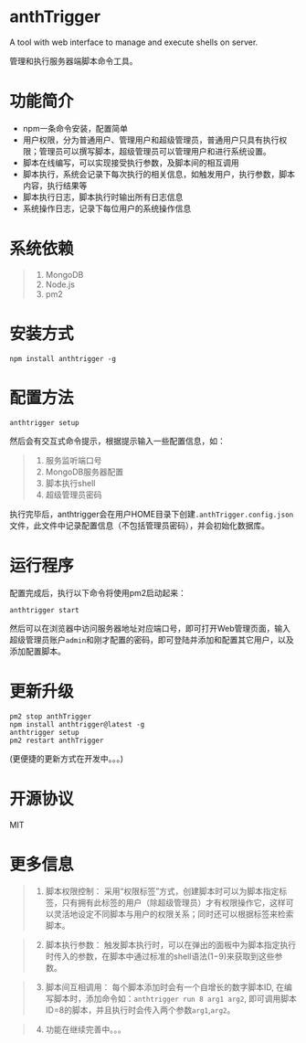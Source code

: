 anthTrigger
===

A tool with web interface to manage and execute shells on server.

管理和执行服务器端脚本命令工具。

# 功能简介

* npm一条命令安装，配置简单
* 用户权限，分为普通用户、管理用户和超级管理员，普通用户只具有执行权限；管理员可以撰写脚本，超级管理员可以管理用户和进行系统设置。
* 脚本在线编写，可以实现接受执行参数，及脚本间的相互调用
* 脚本执行，系统会记录下每次执行的相关信息，如触发用户，执行参数，脚本内容，执行结果等
* 脚本执行日志，脚本执行时输出所有日志信息
* 系统操作日志，记录下每位用户的系统操作信息

# 系统依赖

> 1. MongoDB
> 2. Node.js
> 3. pm2

# 安装方式
```
npm install anthtrigger -g
```

# 配置方法
```
anthtrigger setup
```
然后会有交互式命令提示，根据提示输入一些配置信息，如：

> 1. 服务监听端口号
> 2. MongoDB服务器配置
> 3. 脚本执行shell
> 4. 超级管理员密码

执行完毕后，anthtrigger会在用户HOME目录下创建`.anthTrigger.config.json`文件，此文件中记录配置信息（不包括管理员密码），并会初始化数据库。

# 运行程序
配置完成后，执行以下命令将使用pm2启动起来：
```
anthtrigger start
```
然后可以在浏览器中访问服务器地址对应端口号，即可打开Web管理页面，输入超级管理员账户`admin`和刚才配置的密码，即可登陆并添加和配置其它用户，以及添加配置脚本。

# 更新升级

```
pm2 stop anthTrigger
npm install anthtrigger@latest -g
anthtrigger setup
pm2 restart anthTrigger
```

(更便捷的更新方式在开发中。。。)

# 开源协议

MIT

# 更多信息

> 1. 脚本权限控制： 采用“权限标签”方式，创建脚本时可以为脚本指定标签，只有拥有此标签的用户（除超级管理员）才有权限操作它，这样可以灵活地设定不同脚本与用户的权限关系；同时还可以根据标签来检索脚本。

> 2. 脚本执行参数： 触发脚本执行时，可以在弹出的面板中为脚本指定执行时传入的参数，在脚本中通过标准的shell语法($1-$9)来获取到这些参数。

> 3. 脚本间互相调用： 每个脚本添加时会有一个自增长的数字脚本ID, 在编写脚本时，添加命令如：`anthtrigger run 8 arg1 arg2`, 即可调用脚本ID=8的脚本，并且执行时会传入两个参数`arg1`,`arg2`。

> 4. 功能在继续完善中。。。


